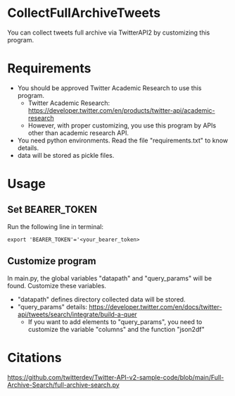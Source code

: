 # CollectFullArchiveTweets
You can collect tweets full archive via TwitterAPI2 by customizing this program.

# Requirements
- You should be approved Twitter Academic Research to use this program.
  - Twitter Academic Research: https://developer.twitter.com/en/products/twitter-api/academic-research
  - However, with proper customizing, you use this program by APIs other than academic research API.
- You need python environments. Read the file "requirements.txt" to know details.
- data will be stored as pickle files.

# Usage
## Set BEARER_TOKEN
Run the following line in terminal:<br>
```
export 'BEARER_TOKEN'='<your_bearer_token>
```
## Customize program
In main.py, the global variables "datapath" and "query_params" will be found. Customize these variables. 
- "datapath" defines directory collected data will be stored.
- "query_params" details: https://developer.twitter.com/en/docs/twitter-api/tweets/search/integrate/build-a-quer
  - If you want to add elements to "query_params", you need to customize the variable "columns" and the function "json2df"

# Citations
https://github.com/twitterdev/Twitter-API-v2-sample-code/blob/main/Full-Archive-Search/full-archive-search.py
